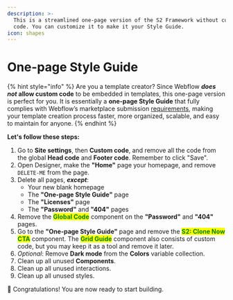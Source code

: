 ```yaml
---
description: >-
  This is a streamlined one-page version of the S2 Framework without custom
  code. You can customize it to make it your Style Guide.
icon: shapes
---
```


# One-page Style Guide

{% hint style="info" %}
Are you a template creator? Since Webflow _**does not**_**&#x20;allow custom code** to be embedded in templates, this one-page version is perfect for you. It is essentially a **one-page Style Guide** that fully complies with Webflow’s marketplace submission [requirements](https://webflow.com/templates/submission-guidelines), making your template creation process faster, more organized, scalable, and easy to maintain for anyone.
{% endhint %}



**Let's follow these steps:**

1. Go to **Site settings**, then **Custom code**, and remove all the code from the global **Head code** and **Footer code**. Remember to click "Save".
2. Open Designer, make the **"Home"** page your homepage, and remove `DELETE-ME` from the page.
3. Delete all pages, _**except**_:
   * Your new blank homepage
   * The **"One-page Style Guide"** page
   * The **"Licenses"** page
   * The **"Password"** and **"404"** pages
4. Remove the <mark style="color:green;">**Global Code**</mark> component on the **"Password"** and **"404"** pages.
5. Go to the **"One-page Style Guide"** page and remove the <mark style="color:green;">**S2: Clone Now CTA**</mark> component. The <mark style="color:green;">**Grid Guide**</mark> component also consists of custom code, but you may keep it as a tool and remove it later.
6. _Optional_: Remove **Dark mode** from the **Colors** variable collection.
7. Clean up all unused **Components**.
8. Clean up all unused interactions.
9. Clean up all unused styles.



:tada: Congratulations! You are now ready to start building.



